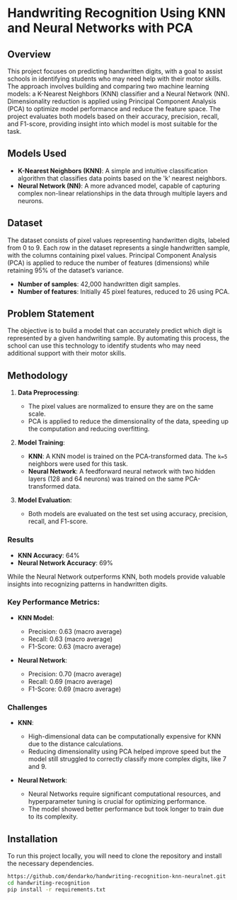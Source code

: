 # Handwriting Recognition Using KNN and Neural Networks with PCA

## Overview
This project focuses on predicting handwritten digits, with a goal to assist schools in identifying students who may need help with their motor skills. The approach involves building and comparing two machine learning models: a K-Nearest Neighbors (KNN) classifier and a Neural Network (NN). Dimensionality reduction is applied using Principal Component Analysis (PCA) to optimize model performance and reduce the feature space. The project evaluates both models based on their accuracy, precision, recall, and F1-score, providing insight into which model is most suitable for the task.

## Models Used
- **K-Nearest Neighbors (KNN)**: A simple and intuitive classification algorithm that classifies data points based on the 'k' nearest neighbors.
- **Neural Network (NN)**: A more advanced model, capable of capturing complex non-linear relationships in the data through multiple layers and neurons.

## Dataset
The dataset consists of pixel values representing handwritten digits, labeled from 0 to 9. Each row in the dataset represents a single handwritten sample, with the columns containing pixel values. Principal Component Analysis (PCA) is applied to reduce the number of features (dimensions) while retaining 95% of the dataset’s variance.

- **Number of samples**: 42,000 handwritten digit samples.
- **Number of features**: Initially 45 pixel features, reduced to 26 using PCA.

## Problem Statement
The objective is to build a model that can accurately predict which digit is represented by a given handwriting sample. By automating this process, the school can use this technology to identify students who may need additional support with their motor skills.

## Methodology
1. **Data Preprocessing**: 
   - The pixel values are normalized to ensure they are on the same scale.
   - PCA is applied to reduce the dimensionality of the data, speeding up the computation and reducing overfitting.
   
2. **Model Training**:
   - **KNN**: A KNN model is trained on the PCA-transformed data. The `k=5` neighbors were used for this task.
   - **Neural Network**: A feedforward neural network with two hidden layers (128 and 64 neurons) was trained on the same PCA-transformed data.
   
3. **Model Evaluation**:
   - Both models are evaluated on the test set using accuracy, precision, recall, and F1-score.

### Results
- **KNN Accuracy**: 64%
- **Neural Network Accuracy**: 69%

While the Neural Network outperforms KNN, both models provide valuable insights into recognizing patterns in handwritten digits.

### Key Performance Metrics:
- **KNN Model**:
  - Precision: 0.63 (macro average)
  - Recall: 0.63 (macro average)
  - F1-Score: 0.63 (macro average)
  
- **Neural Network**:
  - Precision: 0.70 (macro average)
  - Recall: 0.69 (macro average)
  - F1-Score: 0.69 (macro average)
  
### Challenges
- **KNN**:
  - High-dimensional data can be computationally expensive for KNN due to the distance calculations.
  - Reducing dimensionality using PCA helped improve speed but the model still struggled to correctly classify more complex digits, like 7 and 9.
  
- **Neural Network**:
  - Neural Networks require significant computational resources, and hyperparameter tuning is crucial for optimizing performance.
  - The model showed better performance but took longer to train due to its complexity.

## Installation
To run this project locally, you will need to clone the repository and install the necessary dependencies.

```bash
https://github.com/dendarko/handwriting-recognition-knn-neuralnet.git
cd handwriting-recognition
pip install -r requirements.txt
